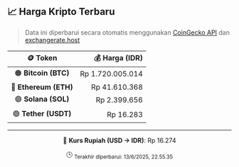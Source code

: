

<!-- HARGA_KRIPTO -->
## 📈 Harga Kripto Terbaru

> Data ini diperbarui secara otomatis menggunakan [CoinGecko API](https://www.coingecko.com/) dan [exchangerate.host](https://exchangerate.host/)

<div align="center">

| 🪙 Token | 💰 Harga (IDR) |
|:------:|---------------:|
| 🟠 **Bitcoin (BTC)**   | Rp 1.720.005.014 |
| 🔵 **Ethereum (ETH)**  | Rp 41.610.368 |
| 🟣 **Solana (SOL)**    | Rp 2.399.656 |
| 🟢 **Tether (USDT)**   | Rp 16.283 |

---

💱 **Kurs Rupiah (USD → IDR)**: Rp 16.274

🕒 <sub>Terakhir diperbarui: 13/6/2025, 22.55.35</sub>

</div>
<!-- /HARGA_KRIPTO -->
